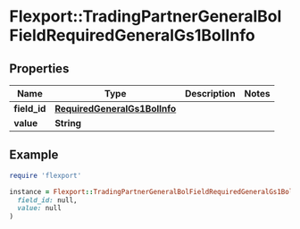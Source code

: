 # Flexport::TradingPartnerGeneralBolFieldRequiredGeneralGs1BolInfo

## Properties

| Name | Type | Description | Notes |
| ---- | ---- | ----------- | ----- |
| **field_id** | [**RequiredGeneralGs1BolInfo**](RequiredGeneralGs1BolInfo.md) |  |  |
| **value** | **String** |  |  |

## Example

```ruby
require 'flexport'

instance = Flexport::TradingPartnerGeneralBolFieldRequiredGeneralGs1BolInfo.new(
  field_id: null,
  value: null
)
```

